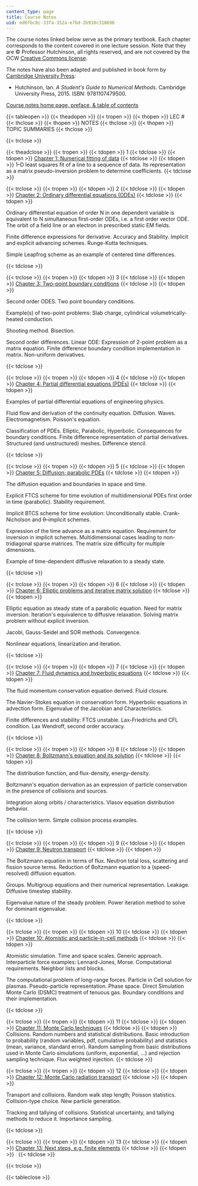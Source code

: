 ```yaml
---
content_type: page
title: Course Notes
uid: ed6fbc8c-33fa-352a-e7bd-2b910c318696
---
```


The course notes linked below serve as the primary textbook. Each chapter corresponds to the content covered in one lecture session. Note that they are © Professor Hutchinson, all rights reserved, and are not covered by the OCW [Creative Commons license](/terms/#cc).

The notes have also been adapted and published in book form by [Cambridge University Press](https://www.cambridge.org/):

*   Hutchinson, Ian. _A Student's Guide to Numerical Methods_. Cambridge University Press, 2015. ISBN: 9781107479500.

[Course notes home page, preface, & table of contents](http://silas.psfc.mit.edu/22.15/lectures/index.xml)

{{< tableopen >}}
{{< theadopen >}}
{{< tropen >}}
{{< thopen >}}
LEC #
{{< thclose >}}
{{< thopen >}}
NOTES
{{< thclose >}}
{{< thopen >}}
TOPIC SUMMARIES
{{< thclose >}}

{{< trclose >}}

{{< theadclose >}}
{{< tropen >}}
{{< tdopen >}}
1
{{< tdclose >}}
{{< tdopen >}}
[Chapter 1: Numerical fitting of data](http://silas.psfc.mit.edu/22.15/lectures/chap1.xml)
{{< tdclose >}}
{{< tdopen >}}
1–D least squares fit of a line to a sequence of data. Its representation as a matrix pseudo-inversion problem to determine coefficients.
{{< tdclose >}}

{{< trclose >}}
{{< tropen >}}
{{< tdopen >}}
2
{{< tdclose >}}
{{< tdopen >}}
[Chapter 2: Ordinary differential equations (ODEs)](http://silas.psfc.mit.edu/22.15/lectures/chap2.xml)
{{< tdclose >}}
{{< tdopen >}}


Ordinary differential equation of order N in one dependent variable is equivalent to N simultaneous first-order ODEs, i.e. a first order vector ODE. The orbit of a field line or an electron in prescribed static EM fields.

Finite difference expressions for derivative. Accuracy and Stability. Implicit and explicit advancing schemes. Runge-Kutta techniques.

Simple Leapfrog scheme as an example of centered time differences.


{{< tdclose >}}

{{< trclose >}}
{{< tropen >}}
{{< tdopen >}}
3
{{< tdclose >}}
{{< tdopen >}}
[Chapter 3: Two-point boundary conditions](http://silas.psfc.mit.edu/22.15/lectures/chap3.xml)
{{< tdclose >}}
{{< tdopen >}}


Second order ODES. Two point boundary conditions.

Example(s) of two-point problems: Slab charge, cylindrical volumetrically-heated conduction.

Shooting method. Bisection.

Second order differences. Linear ODE: Expression of 2-point problem as a matrix equation. Finite difference boundary condition implementation in matrix. Non-uniform derivatives.


{{< tdclose >}}

{{< trclose >}}
{{< tropen >}}
{{< tdopen >}}
4
{{< tdclose >}}
{{< tdopen >}}
[Chapter 4: Partial differential equations (PDEs)](http://silas.psfc.mit.edu/22.15/lectures/chap4.xml)
{{< tdclose >}}
{{< tdopen >}}


Examples of partial differential equations of engineering physics.

Fluid flow and derivation of the continuity equation. Diffusion. Waves. Electromagnetism. Poisson's equation.

Classification of PDEs. Elliptic, Parabolic, Hyperbolic. Consequences for boundary conditions. Finite difference representation of partial derivatives. Structured (and unstructured) meshes. Difference stencil.


{{< tdclose >}}

{{< trclose >}}
{{< tropen >}}
{{< tdopen >}}
5
{{< tdclose >}}
{{< tdopen >}}
[Chapter 5: Diffusion; parabolic PDEs](http://silas.psfc.mit.edu/22.15/lectures/chap5.xml)
{{< tdclose >}}
{{< tdopen >}}


The diffusion equation and boundaries in space and time.

Explicit FTCS scheme for time evolution of multidimensional PDEs first order in time (parabolic). Stability requirement.

Implicit BTCS scheme for time evolution: Unconditionally stable. Crank-Nicholson and θ–implicit schemes.

Expression of the time advance as a matrix equation. Requirement for inversion in implicit schemes. Multidimensional cases leading to non-tridiagonal sparse matrices. The matrix size difficulty for multiple dimensions.

Example of time-dependent diffusive relaxation to a steady state.


{{< tdclose >}}

{{< trclose >}}
{{< tropen >}}
{{< tdopen >}}
6
{{< tdclose >}}
{{< tdopen >}}
[Chapter 6: Elliptic problems and iterative matrix solution](http://silas.psfc.mit.edu/22.15/lectures/chap6.xml)
{{< tdclose >}}
{{< tdopen >}}


Elliptic equation as steady state of a parabolic equation. Need for matrix inversion. Iteration's equivalence to diffusive relaxation. Solving matrix problem without explicit inversion.

Jacobi, Gauss-Seidel and SOR methods. Convergence.

Nonlinear equations, linearization and iteration.


{{< tdclose >}}

{{< trclose >}}
{{< tropen >}}
{{< tdopen >}}
7
{{< tdclose >}}
{{< tdopen >}}
[Chapter 7: Fluid dynamics and hyperbolic equations](http://silas.psfc.mit.edu/22.15/lectures/chap7.xml)
{{< tdclose >}}
{{< tdopen >}}


The fluid momentum conservation equation derived. Fluid closure.

The Navier-Stokes equation in conservation form. Hyperbolic equations in advection form. Eigenvalue of the Jacobian and Characteristics.

Finite differences and stability: FTCS unstable. Lax-Friedrichs and CFL condition. Lax Wendroff, second order accuracy.


{{< tdclose >}}

{{< trclose >}}
{{< tropen >}}
{{< tdopen >}}
8
{{< tdclose >}}
{{< tdopen >}}
[Chapter 8: Boltzmann's equation and its solution](http://silas.psfc.mit.edu/22.15/lectures/chap8.xml)
{{< tdclose >}}
{{< tdopen >}}


The distribution function, and flux-density, energy-density.

Boltzmann's equation derivation as an expression of particle conservation in the presence of collisions and sources.

Integration along orbits / characteristics. Vlasov equation distribution behavior.

The collision term. Simple collision process examples.


{{< tdclose >}}

{{< trclose >}}
{{< tropen >}}
{{< tdopen >}}
9
{{< tdclose >}}
{{< tdopen >}}
[Chapter 9: Neutron transport](http://silas.psfc.mit.edu/22.15/lectures/chap9.xml)
{{< tdclose >}}
{{< tdopen >}}


The Boltzmann equation in terms of flux. Neutron total loss, scattering and fission source terms. Reduction of Boltzmann equation to a (speed-resolved) diffusion equation.

Groups. Multigroup equations and their numerical representation. Leakage. Diffusive timestep stability.

Eigenvalue nature of the steady problem. Power iteration method to solve for dominant eigenvalue.


{{< tdclose >}}

{{< trclose >}}
{{< tropen >}}
{{< tdopen >}}
10
{{< tdclose >}}
{{< tdopen >}}
[Chapter 10: Atomistic and particle-in-cell methods](http://silas.psfc.mit.edu/22.15/lectures/chap10.xml)
{{< tdclose >}}
{{< tdopen >}}


Atomistic simulation. Time and space scales. Generic approach. Interparticle force examples: Lennard-Jones, Morse. Computational requirements. Neighbor lists and blocks.

The computational problem of long-range forces. Particle in Cell solution for plasmas. Pseudo-particle representation. Phase space. Direct Simulation Monte Carlo (DSMC) treatment of tenuous gas. Boundary conditions and their implementation.


{{< tdclose >}}

{{< trclose >}}
{{< tropen >}}
{{< tdopen >}}
11
{{< tdclose >}}
{{< tdopen >}}
[Chapter 11: Monte Carlo techniques](http://silas.psfc.mit.edu/22.15/lectures/chap11.xml)
{{< tdclose >}}
{{< tdopen >}}
Collisions. Random numbers and statistical distributions. Basic introduction to probability (random variables, pdf, cumulative probability) and statistics (mean, variance, standard error). Random sampling from basic distributions used in Monte Carlo simulations (uniform, exponential, ...) and rejection sampling technique. Flux weighted injection.
{{< tdclose >}}

{{< trclose >}}
{{< tropen >}}
{{< tdopen >}}
12
{{< tdclose >}}
{{< tdopen >}}
[Chapter 12: Monte Carlo radiation transport](http://silas.psfc.mit.edu/22.15/lectures/chap12.xml)
{{< tdclose >}}
{{< tdopen >}}


Transport and collisions. Random walk step length; Poisson statistics. Collision-type choice. New particle generation.

Tracking and tallying of collisions. Statistical uncertainty, and tallying methods to reduce it. Importance sampling.


{{< tdclose >}}

{{< trclose >}}
{{< tropen >}}
{{< tdopen >}}
13
{{< tdclose >}}
{{< tdopen >}}
[Chapter 13: Next steps, e.g. finite elements](http://silas.psfc.mit.edu/22.15/lectures/chap13.xml)
{{< tdclose >}}
{{< tdopen >}}
 
{{< tdclose >}}

{{< trclose >}}

{{< tableclose >}}
